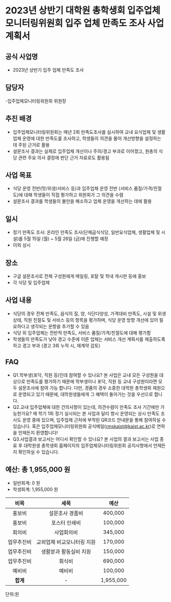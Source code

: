 2023년 상반기 대학원 총학생회 입주업체모니터링위원회 입주 업체 만족도 조사 사업계획서
===

## 공식 사업명
- 2023년 상반기 입주 업체 만족도 조사

## 담당자
-입주업체모니터링위원회 위원장 

## 추진 배경
- 입주업체모니터링위원회는 매년 2회 만족도조사를 실시하여 교내 요식업체 및 생활업체 운영에 대한 만족도를 조사하고, 학생들의 의견을 물어 개선방향을 설정하는 데 주된 근거로 활용
- 설문조사 결과는 실제로 입주업체 개선이나 주의/경고 부과로 이어졌고, 원총의 식당 관련 주요 의사 결정에 판단 근거 자료로도 활용됨

## 사업 목표
- 식당 운영 전반(맛/위생/서비스 등)과 입주업체 운영 전반 (서비스 품질/가격/친절도)에 대해 학생들이 직접 평가하고 위원회가 그 의견을 수렴
- 설문조사 결과를 학생들의 불만을 해소하고 업체 운영을 개선하는 데에 활용

## 일시
- 정기 만족도 조사: 온라인 만족도 조사(단체급식식당, 일반요식업체, 생활업체 및 시설)를 5월 15일 (월) ~ 5월 26일 (금)에 진행할 예정
- 이외 상시

## 장소
- 구글 설문조사로 전체 구성원에게 메일링, 포탈 및 학내 게시판 등에 홍보
- 각 식당 및 입주업체

## 사업 내용
- 식당의 경우 전체 만족도, 음식의 질, 양, 식단다양성, 가격대비 만족도, 시설 및 위생상태, 직원 친절도 및 서비스 등의 항목을 평가하며, 식당 운영 방향 개선에 있어 필요하다고 생각되는 문항을 추가할 수 있음
- 식당 외 입주업체는 전반적 만족도, 서비스 품질/가격/친절도에 대해 평가함
- 학생들의 만족도가 낮아 경고 수준에 이른 업체는 서비스 개선 계획서를 제출하도록 하고 경고 부과 (경고 3회 누적 시, 재계약 검토)

## FAQ
 - Q1.학부생(포닥, 직원 등)인데 참여할 수 있나요?
본 사업은 교내 모든 구성원을 대상으로 만족도를 평가하기 때문에 학부생이나 포닥, 직원 등 교내 구성원이라면 모두 설문조사에 참여 가능 합니다. 다만, 경품의 경우 소중한 대학원 총학생회 재원으로 운영되고 있기 때문에, 대학원생들에게 그 혜택이 돌아가는 것을 우선으로 합니다.
 - Q2.교내 입주업체에 대한 건의사항이 있는데, 의견수렴이 만족도 조사 기간에만 가능한가요?
매 학기 1회 정기 실시되는 본 사업과 달리 항시 운영되는 상시 만족도 조사도 운영 중에 있으며, 입주업체 근처에 부착된 QR코드 안내문을 통해 참여하실 수 있습니다. 혹은 입주업체모니터링위원회 공식메일(rmskaist@kaist.ac.kr)로 연락을 언제든지 환영합니다!
 - Q3.사업결과 보고서는 어디서 확인할 수 있나요?
본 사업의 결과 보고서는 사업 종료 후 대학원생 총학생회 홈페이지의 입주업체모니터링위원회 공지사항에서 언제든지 확인하실 수 있습니다.
 
## 예산: 총 1,955,000 원 
- 일반회계: 0 원
- 학생회계: 1,955,000 원 

|  **비목** |   **세목**   | **예산** |
|:----------:|:------------:|:--------:|
|홍보비|설문조사 경품비|400,000|
|홍보비|포스터 인쇄비|100,000|
|회의비|사업회의비|345,000|
|업무추진비|교외업체 비교모니터링 지원|170,000|
|업무추진비|생활분과 활동실비 지원|150,000|
|업무추진비|회식비|690,000|
|예비비|예비비|100,000|
|   **합계**  |      -       |1,955,000|

단위:원